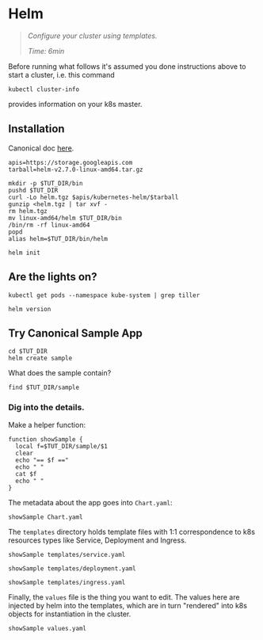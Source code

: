# Helm

> _Configure your cluster using templates._
>
> _Time: 6min_

Before running what follows it's assumed you done
instructions above to start a cluster, i.e. this command
```
kubectl cluster-info
```
provides information on your k8s master.

## Installation

Canonical doc [here](https://github.com/kubernetes/helm/blob/master/docs/install.md).

<!-- @installLatest -->
```
apis=https://storage.googleapis.com
tarball=helm-v2.7.0-linux-amd64.tar.gz

mkdir -p $TUT_DIR/bin
pushd $TUT_DIR
curl -Lo helm.tgz $apis/kubernetes-helm/$tarball
gunzip <helm.tgz | tar xvf -
rm helm.tgz
mv linux-amd64/helm $TUT_DIR/bin
/bin/rm -rf linux-amd64
popd
alias helm=$TUT_DIR/bin/helm
```

<!-- @initialize -->
```
helm init
```


## Are the lights on?

<!-- @confirmTillerRunning -->
```
kubectl get pods --namespace kube-system | grep tiller
```

```
helm version
```

## Try Canonical Sample App

<!-- @createSampleApp -->
```
cd $TUT_DIR
helm create sample
```

What does the sample contain?
```
find $TUT_DIR/sample
```

### Dig into the details.

Make a helper function:
```
function showSample {
  local f=$TUT_DIR/sample/$1
  clear
  echo "== $f =="
  echo " "
  cat $f
  echo " "
}
```

The metadata about the app goes into `Chart.yaml`:
```
showSample Chart.yaml
```

The `templates` directory holds template files
with 1:1 correspondence to k8s resources types like
Service, Deployment and Ingress.

```
showSample templates/service.yaml
```

```
showSample templates/deployment.yaml
```

```
showSample templates/ingress.yaml
```

Finally, the `values` file is the thing
you want to edit.  The values here are injected by
helm into the templates, which are in turn "rendered"
into k8s objects for instantiation in the cluster.
```
showSample values.yaml
```
